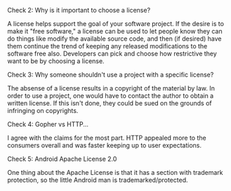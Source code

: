 Check 2: Why is it important to choose a license?

A license helps support the goal of your software project. If the desire is to make it "free software," a license can be used
to let people know they can do things like modify the available source code, and then (if desired) have them continue the trend
of keeping any released modifications to the software free also. Developers can pick and choose how restrictive they want to
be by choosing a license.

Check 3: Why someone shouldn't use a project with a specific license?

The absense of a license results in a copyright of the material by law. In order to use a project, one would have to contact the
author to obtain a written license. If this isn't done, they could be sued on the grounds of infringing on copyrights.

Check 4: Gopher vs HTTP...

I agree with the claims for the most part. HTTP appealed more to the consumers overall and was faster keeping up to user expectations.

Check 5: Android Apache License 2.0

One thing about the Apache License is that it has a section with trademark protection, so the little Android man is trademarked/protected. 
